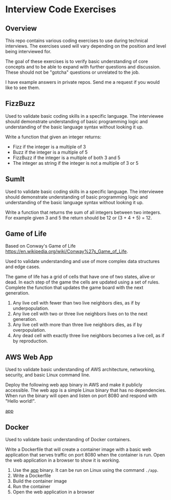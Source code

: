# Interview Code Exercises

## Overview

This repo contains various coding exercises to use during technical interviews. The exercises used 
will vary depending on the position and level being interviewed for.

The goal of these exercises is to verify basic understanding of core concepts and to be able to 
expand with further questions and discussion. These should not be "gotcha" questions or unrelated to 
the job.

I have example answers in private repos. Send me a request if you would like to see them.

## FizzBuzz

Used to validate basic coding skills in a specific language. The interviewee should demonstrate 
understanding of basic programming logic and understanding of the basic language syntax without 
looking it up.

Write a function that given an integer returns:

- Fizz if the integer is a multiple of 3
- Buzz if the integer is a multiple of 5
- FizzBuzz if the integer is a multiple of both 3 and 5
- The integer as string if the integer is not a multiple of 3 or 5

## SumIt

Used to validate basic coding skills in a specific language. The interviewee should demonstrate 
understanding of basic programming logic and understanding of the basic language syntax without 
looking it up.

Write a function that returns the sum of all integers between two integers. For example given 3 and 
5 the return should be 12 or (3 + 4 + 5) = 12.

## Game of Life

Based on Conway's Game of Life https://en.wikipedia.org/wiki/Conway%27s_Game_of_Life.

Used to validate understanding and use of more complex data structures and edge cases.

The game of life has a grid of cells that have one of two states, alive or dead. In each step of the 
game the cells are updated using a set of rules. Complete the function that updates the game board 
with the next generation.

1. Any live cell with fewer than two live neighbors dies, as if by underpopulation.
2. Any live cell with two or three live neighbors lives on to the next generation.
3. Any live cell with more than three live neighbors dies, as if by overpopulation.
4. Any dead cell with exactly three live neighbors becomes a live cell, as if by reproduction.

## AWS Web App

Used to validate basic understanding of AWS architecture, networking, security, and basic Linux
command line.

Deploy the following web app binary in AWS and make it publicly accessible. The web app is a simple Linux 
binary that has no dependencies. When run the binary will open and listen on port 8080 and respond
with "Hello world!".

[app](https://github.com/jzbruno/interview/releases/download/v1.0.0/app)

## Docker

Used to validate basic understanding of Docker containers.

Write a Dockerfile that will create a container image with a basic web application that serves traffic on port 8080 when the container is run. Open the web application in a browser to show it is working.

1. Use the [app](https://github.com/jzbruno/interview/releases/download/v1.0.0/app) binary. It can be run on Linux using the command `./app`.
2. Write a Dockerfile
3. Build the container image
4. Run the container
5. Open the web application in a browser

